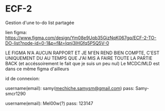 # ECF-2
Gestion d'une to-do list partagée

lien figma: https://www.figma.com/design/Ym08e9Uqb35GizNqK067gq/ECF-2-TO-DO-list?node-id=0-1&p=f&t=lqnj3lHGfq5P5Q5V-0

LE FIGMA N'A AUCUN RAPPORT ET JE M'EN REND BIEN COMPTE, C'EST UNIQUEMENT DU AU TEMPS QUE J'AI MIS A FAIRE TOUTE LA PARTIE BACK (et accéssoirement le fait que je suis un peu nul)
Le MCDC/MLD est dans ce même figma d'ailleurs

id de connexion: 

username(email): samy(mechiche.samysm@gmail.com)
pass: Samy-smcr1290

username(email): Mel00w(?)
pass: 123147